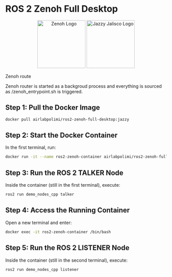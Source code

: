 # ROS 2 Zenoh Full Desktop

<div style="text-align: center;">
  <img src="https://zenoh.io/img/zenoh-dragon-bg-150x163.png" alt="Zenoh Logo" width="150">
  <img src="https://images.squarespace-cdn.com/content/v1/606d378755a86f589aa297b7/1717136168404-CV7O6LD1M56PNET8G161/JazzyJalisco_Final.png" alt="Jazzy Jalisco Logo" width="150">
</div>

Zenoh route

Zenoh router is started as a backgroud process and everything is sourced as /zenoh_entrypoint.sh is triggered.

## Step 1: Pull the Docker Image
```bash
docker pull airlabpolimi/ros2-zenoh-full-desktop:jazzy
```

## Step 2: Start the Docker Container
In the first terminal, run:
```bash
docker run -it --name ros2-zenoh-container airlabpolimi/ros2-zenoh-full-desktop:jazzy
```

## Step 3: Run the ROS 2 TALKER Node
Inside the container (still in the first terminal), execute:
```bash
ros2 run demo_nodes_cpp talker
```

## Step 4: Access the Running Container
Open a new terminal and enter:
```bash
docker exec -it ros2-zenoh-container /bin/bash
```

## Step 5: Run the ROS 2 LISTENER Node
Inside the container (still in the second terminal), execute:
```bash
ros2 run demo_nodes_cpp listener
```
